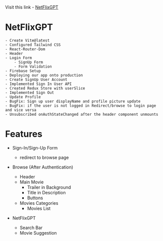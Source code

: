 
Visit this link - [NetFlixGPT](https://netflix-gpt-by-tushar.netlify.app/)

# NetFlixGPT

    - Create Vite@latest
    - Configured Tailwind CSS
    - React-Router-Dom
    - Header
    - Login Form
        - SignUp Form
        - Form Validation
    - Firebase Setup
    - Deploying our app onto production
    - Create SignUp User Account
    - Implemented Sign In User API
    - Created Redux Store with userSlice
    - Implemented Sign Out
    - Update Profile
    - BugFix: Sign up user displayName and profile picture update
    - BugFix: if the user is not logged in Redirect/browse to login page and vice versa
    - Unsubscribed onAuthStateChanged after the header component unmounts

# Features

- Sign-In/Sign-Up Form

  - redirect to browse page

- Browse (After Authentication)
  - Header
  - Main Movie
    - Trailer in Background
    - Title in Description
    - Buttons
  - Movies Categories
    - Movies List
- NetFlixGPT
  - Search Bar
  - Movie Suggestion
